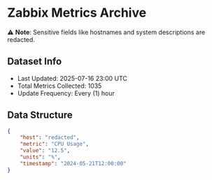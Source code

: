 # Zabbix Metrics Archive

⚠️ **Note**: Sensitive fields like hostnames and system descriptions are redacted.

## Dataset Info
- Last Updated: 2025-07-16 23:00 UTC
- Total Metrics Collected: 1035
- Update Frequency: Every (1) hour

## Data Structure
```json
{
    "host": "redacted",
    "metric": "CPU Usage",
    "value": "12.5",
    "units": "%",
    "timestamp": "2024-05-21T12:00:00"
}
```
